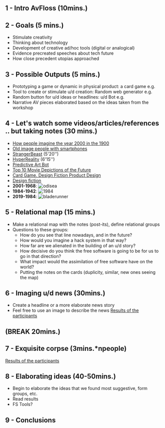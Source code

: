 ## 1 - Intro AvFloss (10mins.)
## 2 - Goals (5 mins.)
* Stimulate creativity
* Thinking about technology
* Development of creative ad/hoc tools (digital or analogical)
* Evidence precreated speeches about tech future
* How close precedent utopias approached
## 3 - Possible Outputs (5 mins.)
* Prototyping a game or dynamic in physical product: a card game e.g.
* Tool to create or stimulate u/d creation: Random web generator e.g.
* Random button for u/d ideas or headlines: u/d Bot e.g.
* Narrative AV pieces elaborated based on the ideas taken from the workshop
## 4 - Let's watch some videos/articles/references .. but taking notes (30 mins.)
* [How people imagine the year 2000 in the 1900](https://www.washingtonpost.com/news/wonk/wp/2015/10/04/what-people-in-1900-thought-the-year-2000-would-look-like/?noredirect=on&utm_term=.48da3a08e488)
* [Old image people with smartphones](http://lh6.googleusercontent.com/-F6wkm2etX8M/UfxZonTb2II/AAAAAAACId0/yR0dSYIpDSI/s900/1930-picture-smartphone-prediction-1.jpg)
* [StrangerBeast](https://vimeo.com/209070629) (5'20'')
* [HyperReality](https://vimeo.com/166807261) (6'15'')
* [Predictive Art Bot](http://predictiveartbot.com/)
* [Top 10 Movie Depictions of the Future](https://www.youtube.com/watch?v=NnK47HYYCH4)
* [Card Game. Design Fiction Product Design](https://nearfuturelaboratory.myshopify.com/products/design-fiction-product-design-work-kit)
* [Design fiction](https://en.wikipedia.org/wiki/Design_fiction)
* **2001-1968**: ![odisea](https://cdn-images-1.medium.com/max/1200/1*8EYO_alY6hLRXWDVKoz_qA.png)
* **1984-1942**: ![1984](http://cdn2us.denofgeek.com/sites/denofgeekus/files/styles/main_wide/public/2018/01/underrated_movies_1984_0.jpg?itok=hmxzF4In) 
* **2019-1984**: ![bladerunner](https://i2.wp.com/www.sopitas.com/wp-content/uploads/2017/10/blade_runner.jpg?fit=2131%2C1252)
## 5 - Relational map (15 mins.)
* Make a relational map with the notes (post-its), define relational groups
* Questions to these groups:
  * How do you see that line nowadays, and in the future?
  * How would you imagine a hack system in that way?
  * How far are we alienated in the building of an u/d story?
  * How decisive do you think the free software is going to be for us to go in that direction?
  * What impact would the assimilation of free software have on the world?
  * Putting the notes on the cards (duplicity, similar, new ones seeing the map)
## 6 - Imaging u/d news (30mins.)
  * Create a headline or a more elaborate news story
  * Feel free to use an image to describe the news
[Results of the participants](https://github.com/AVFLOSS/UtopiasDistopias/blob/master/noticias_desde_el_futuro.md)
## (BREAK 20mins.)

## 7 - Exquisite corpse (3mins.*npeople)
[Results of the participants](https://github.com/AVFLOSS/UtopiasDistopias/tree/master/exquisitesCorpses)
## 8 - Elaborating ideas (40-50mins.)
* Begin to elaborate the ideas that we found most suggestive, form groups, etc.
* Read results
* FS Tools?
## 9 - Conclusions
